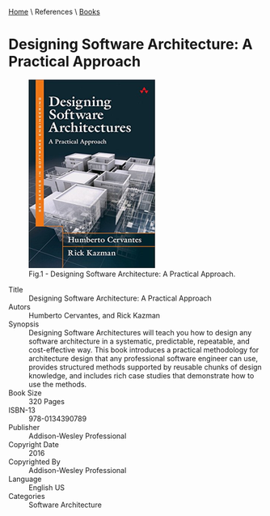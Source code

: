 [Home](../../index.md) \ References \ [Books](list.md)

# Designing Software Architecture: A Practical Approach

<figure>
  <img src="Designing-Software-Architecture.png" alt="Designing Software Architecture: A Practical Approach" style="width:250px">
  <figcaption>Fig.1 - Designing Software Architecture: A Practical Approach.</figcaption>
</figure>

<div itemscope="" itemtype="https://schema.org/Book">
   <meta itemprop="bookFormat" content="EBook/DAISY3"/>
   <meta itemprop="accessibilityFeature" content="largePrint/CSSEnabled"/>
   <meta itemprop="accessibilityFeature" content="highContrast/CSSEnabled"/>
   <meta itemprop="accessibilityFeature" content="resizeText/CSSEnabled"/>
   <meta itemprop="accessibilityFeature" content="displayTransformability"/>
   <meta itemprop="accessibilityFeature" content="longDescription"/>
   <meta itemprop="accessibilityFeature" content="alternativeText"/>
   <meta itemprop="accessibilityControl" content="fullKeyboardControl"/>
   <meta itemprop="accessibilityControl" content="fullMouseControl"/>
   <meta itemprop="accessibilityHazard" content="noFlashingHazard"/>
   <meta itemprop="accessibilityHazard" content="noMotionSimulationHazard"/>
   <meta itemprop="accessibilityHazard" content="noSoundHazard"/>
   <meta itemprop="accessibilityAPI" content="ARIA"/>

   <dl>
      <dt>Title</dt>
      <dd itemprop="name">Designing Software Architecture: A Practical Approach</dd>
	  <dt>Autors</dt>
	  <dd itemprop="author" itemtype="https://schema.org/Person" itemscope=""><span itemprop="name">Humberto Cervantes</span>, and <span itemprop="name">Rick Kazman</span> </dd>
      <dt>Synopsis</dt>
      <dd itemprop="description">Designing Software Architectures will teach you how to design any software architecture in a systematic, predictable, repeatable, and cost-effective way. This book introduces a practical methodology for architecture design that any professional software engineer can use, provides structured methods supported by reusable chunks of design knowledge, and includes rich case studies that demonstrate how to use the methods.</dd>
      <dt>Book Size</dt>
      <dd><span itemprop="numberOfPages">320</span> Pages</dd>
      <dt>ISBN-13</dt>
      <dd itemprop="isbn">978-0134390789</dd>
      <dt>Publisher</dt>
      <dd itemprop="publisher" itemtype="https://schema.org/Organization" itemscope=""><span itemprop="name">Addison-Wesley Professional</span></dd>
      <dt>Copyright Date</dt>
      <dd itemprop="copyrightYear">2016</dd>
      <dt>Copyrighted By</dt>
      <dd itemprop="copyrightHolder" itemtype="https://schema.org/Organization" itemscope=""><span itemprop="name">Addison-Wesley Professional</span></dd>
      <dt>Language</dt>
      <dd><meta itemprop="inLanguage" content="en-US"/>English US</dd>
      <dt>Categories</dt>
      <dd><span itemprop="genre">Software Architecture</span></dd>
   </dl>
</div>
